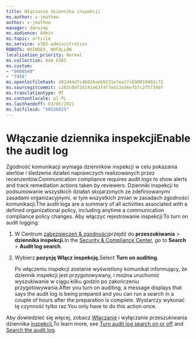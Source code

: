 ```yaml
---
title: Włączanie dziennika inspekcji
ms.author: v-jmathew
author: v-jmathew
manager: dansimp
ms.audience: Admin
ms.topic: article
ms.service: o365-administration
ROBOTS: NOINDEX, NOFOLLOW
localization_priority: Normal
ms.collection: Adm_O365
ms.custom:
- "9000549"
- "7456"
ms.openlocfilehash: d92d44d7c4b926eebb231e7ea1fcb90010482c72
ms.sourcegitcommit: c202c0df2d141e63f4f7eb13a56efbfc2f57348f
ms.translationtype: MT
ms.contentlocale: pl-PL
ms.lasthandoff: 03/05/2021
ms.locfileid: "50526825"
---
```

# <a name="enable-the-audit-log"></a><span data-ttu-id="c3761-102">Włączanie dziennika inspekcji</span><span class="sxs-lookup"><span data-stu-id="c3761-102">Enable the audit log</span></span>

<span data-ttu-id="c3761-103">Zgodność komunikacji wymaga dzienników inspekcji w celu pokazania alertów i śledzenia działań naprawczych realizowanych przez recenzentów.</span><span class="sxs-lookup"><span data-stu-id="c3761-103">Communication compliance requires audit logs to show alerts and track remediation actions taken by reviewers.</span></span> <span data-ttu-id="c3761-104">Dzienniki inspekcji to podsumowanie wszystkich działań skojarzonych ze zdefiniowanymi zasadami organizacyjnymi, w tym wszystkich zmian w zasadach zgodności komunikacji.</span><span class="sxs-lookup"><span data-stu-id="c3761-104">The audit logs are a summary of all activities associated with a defined organizational policy, including anytime a communication compliance policy changes.</span></span> <span data-ttu-id="c3761-105">Aby włączyć rejestrowanie inspekcji:</span><span class="sxs-lookup"><span data-stu-id="c3761-105">To turn on audit logging:</span></span>

1. <span data-ttu-id="c3761-106">W Centrum [zabezpieczeń & zgodności](https://go.microsoft.com/fwlink/?linkid=2101341)przejdź do **przeszukiwania**  >  **dziennika inspekcji.**</span><span class="sxs-lookup"><span data-stu-id="c3761-106">In the [Security & Compliance Center](https://go.microsoft.com/fwlink/?linkid=2101341), go to **Search** > **Audit log search**.</span></span>
2. <span data-ttu-id="c3761-107">Wybierz **pozycję Włącz inspekcję.**</span><span class="sxs-lookup"><span data-stu-id="c3761-107">Select **Turn on auditing**.</span></span>

    <span data-ttu-id="c3761-108">Po włączeniu inspekcji zostanie wyświetlony komunikat informujący, że dziennik inspekcji jest przygotowywany, i można uruchomić wyszukiwanie w ciągu kilku godzin po zakończeniu przygotowywania.</span><span class="sxs-lookup"><span data-stu-id="c3761-108">After you turn on auditing, a message displays that says the audit log is being prepared and you can run a search in a couple of hours after the preparation is complete.</span></span> <span data-ttu-id="c3761-109">Wystarczy wykonać tę czynność tylko raz.</span><span class="sxs-lookup"><span data-stu-id="c3761-109">You only have to do this action once.</span></span>

<span data-ttu-id="c3761-110">Aby dowiedzieć się więcej, zobacz [Włączanie](https://go.microsoft.com/fwlink/?linkid=2129077) i wyłączanie przeszukiwania dziennika [inspekcji.](https://go.microsoft.com/fwlink/?linkid=2123729)</span><span class="sxs-lookup"><span data-stu-id="c3761-110">To learn more, see [Turn audit log search on or off](https://go.microsoft.com/fwlink/?linkid=2129077) and [Search the audit log](https://go.microsoft.com/fwlink/?linkid=2123729).</span></span>
